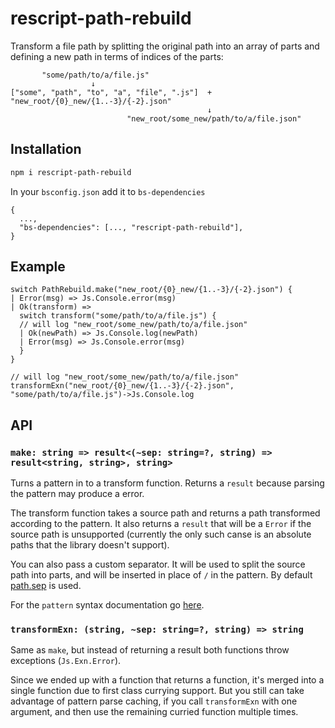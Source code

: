 # rescript-path-rebuild

Transform a file path by splitting the original path into an array of parts
and defining a new path in terms of indices of the parts:

```
       "some/path/to/a/file.js"
                  ↓
["some", "path", "to", "a", "file", ".js"]  +  "new_root/{0}_new/{1..-3}/{-2}.json"
                                            ↓
                          "new_root/some_new/path/to/a/file.json"

```

## Installation

```sh
npm i rescript-path-rebuild
```

In your `bsconfig.json` add it to `bs-dependencies`

```
{
  ...,
  "bs-dependencies": [..., "rescript-path-rebuild"],
}
```

## Example

```rescript
switch PathRebuild.make("new_root/{0}_new/{1..-3}/{-2}.json") {
| Error(msg) => Js.Console.error(msg)
| Ok(transform) =>
  switch transform("some/path/to/a/file.js") {
  // will log "new_root/some_new/path/to/a/file.json"
  | Ok(newPath) => Js.Console.log(newPath)
  | Error(msg) => Js.Console.error(msg)
  }
}

// will log "new_root/some_new/path/to/a/file.json"
transformExn("new_root/{0}_new/{1..-3}/{-2}.json", "some/path/to/a/file.js")->Js.Console.log
```

## API

### `make: string => result<(~sep: string=?, string) => result<string, string>, string>`

Turns a pattern in to a transform function. Returns a `result` because parsing the pattern may produce a error.

The transform function takes a source path and returns a path transformed according to the pattern. It also returns a `result` that will be a `Error` if the source path is unsupported (currently the only such canse is an absolute paths that the library doesn't support).

You can also pass a custom separator.
It will be used to split the source path into parts,
and will be inserted in place of `/` in the pattern.
By default [path.sep](https://nodejs.org/api/path.html#pathsep) is used.

For the `pattern` syntax documentation go [here](https://github.com/rpominov/path-rebuild#pattern-syntax).

### `transformExn: (string, ~sep: string=?, string) => string`

Same as `make`, but instead of returning a result both functions throw exceptions (`Js.Exn.Error`).

Since we ended up with a function that returns a function,
it's merged into a single function due to first class currying support.
But you still can take advantage of pattern parse caching,
if you call `transformExn` with one argument,
and then use the remaining curried function multiple times.
